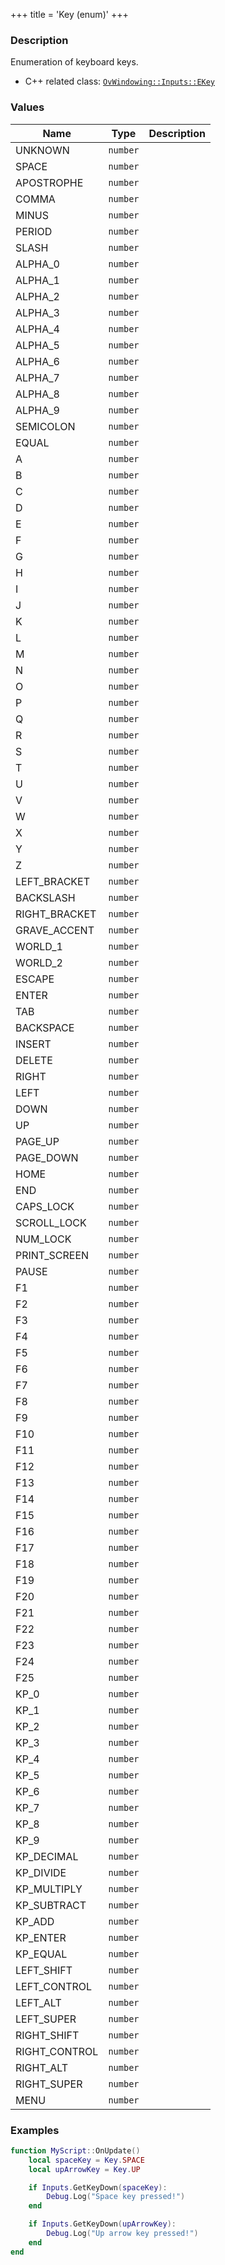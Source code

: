 +++
title = 'Key (enum)'
+++

### Description
Enumeration of keyboard keys.

- C++ related class: [`OvWindowing::Inputs::EKey`](https://github.com/Overload-Technologies/Overload/tree/main/Sources/Overload/OvWindowing/include/OvWindowing/Inputs/EKey.h)

### Values
|Name|Type|Description|
|-|-|-|
|UNKNOWN|`number`||
|SPACE|`number`||
|APOSTROPHE|`number`||
|COMMA|`number`||
|MINUS|`number`||
|PERIOD|`number`||
|SLASH|`number`||
|ALPHA_0|`number`||
|ALPHA_1|`number`||
|ALPHA_2|`number`||
|ALPHA_3|`number`||
|ALPHA_4|`number`||
|ALPHA_5|`number`||
|ALPHA_6|`number`||
|ALPHA_7|`number`||
|ALPHA_8|`number`||
|ALPHA_9|`number`||
|SEMICOLON|`number`||
|EQUAL|`number`||	
|A|`number`||
|B|`number`||
|C|`number`||
|D|`number`||
|E|`number`||
|F|`number`||
|G|`number`||
|H|`number`||
|I|`number`||
|J|`number`||
|K|`number`||
|L|`number`||
|M|`number`||
|N|`number`||
|O|`number`||
|P|`number`||
|Q|`number`||
|R|`number`||
|S|`number`||
|T|`number`||
|U|`number`||
|V|`number`||
|W|`number`||
|X|`number`||
|Y|`number`||
|Z|`number`||
|LEFT_BRACKET|`number`||
|BACKSLASH|`number`||
|RIGHT_BRACKET|`number`||
|GRAVE_ACCENT|`number`||
|WORLD_1|`number`||
|WORLD_2|`number`||
|ESCAPE|`number`||
|ENTER|`number`||
|TAB|`number`||
|BACKSPACE|`number`||
|INSERT|`number`||
|DELETE|`number`||
|RIGHT|`number`||
|LEFT|`number`||
|DOWN|`number`||
|UP|`number`||
|PAGE_UP|`number`||	
|PAGE_DOWN|`number`||
|HOME|`number`||
|END|`number`||	
|CAPS_LOCK|`number`||
|SCROLL_LOCK|`number`||
|NUM_LOCK|`number`||
|PRINT_SCREEN|`number`||
|PAUSE|`number`||
|F1|`number`||
|F2|`number`||
|F3|`number`||
|F4|`number`||
|F5|`number`||
|F6|`number`||
|F7|`number`||
|F8|`number`||
|F9|`number`||
|F10|`number`||
|F11|`number`||
|F12|`number`||
|F13|`number`||
|F14|`number`||
|F15|`number`||
|F16|`number`||
|F17|`number`||
|F18|`number`||
|F19|`number`||
|F20|`number`||
|F21|`number`||
|F22|`number`||
|F23|`number`||
|F24|`number`||
|F25|`number`||
|KP_0|`number`||
|KP_1|`number`||
|KP_2|`number`||
|KP_3|`number`||
|KP_4|`number`||
|KP_5|`number`||
|KP_6|`number`||
|KP_7|`number`||	
|KP_8|`number`||
|KP_9|`number`||
|KP_DECIMAL|`number`||
|KP_DIVIDE|`number`||
|KP_MULTIPLY|`number`||
|KP_SUBTRACT|`number`||
|KP_ADD|`number`||
|KP_ENTER|`number`||
|KP_EQUAL|`number`||
|LEFT_SHIFT|`number`||
|LEFT_CONTROL|`number`||
|LEFT_ALT|`number`||
|LEFT_SUPER|`number`||
|RIGHT_SHIFT|`number`||
|RIGHT_CONTROL|`number`||
|RIGHT_ALT|`number`||
|RIGHT_SUPER|`number`||
|MENU|`number`||

### Examples
```lua
function MyScript::OnUpdate()
    local spaceKey = Key.SPACE
    local upArrowKey = Key.UP

    if Inputs.GetKeyDown(spaceKey):
        Debug.Log("Space key pressed!")
    end

    if Inputs.GetKeyDown(upArrowKey):
        Debug.Log("Up arrow key pressed!")
    end
end
```